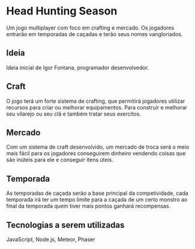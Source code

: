 # Head Hunting Season
Um jogo multiplayer com foco em crafting e mercado. Os jogadores entrarão em temporadas de caçadas e terão seus nomes vangloriados.

## Ideia
Ideia inicial de Igor Fontana, programador desenvolvedor.

## Craft
O jogo terá um forte sistema de crafting, que permitirá jogadores utilizar recursos para criar ou melhorar equipamentos. Para construir e melhorar seu vilarejo ou seu clã e também tratar seus exercitos.

## Mercado
Com um sistema de craft desenvolvido, um mercado de troca será o meio mais fácil para os jogadores conseguirem dinheiro vendendo coisas que são inúteis para ele e conseguir itens úteis.

## Temporada
As temporadas de caçada serão a base principal da competividade, cada temporada irá ter um tempo limite para a caçada de um certo monstro ao final da temporada quem tiver mais pontos ganhará recompensas.

## Tecnologias a serem utilizadas
JavaScript, Node.js, Meteor, Phaser
